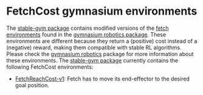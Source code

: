 # FetchCost gymnasium environments

The [stable-gym package](https://github.com/rickstaa/stable-gym) contains modified versions of the [fetch environments](https://robotics.farama.org/envs/fetch/) found in the [gymnasium robotics package](https://robotics.farama.org). These environments are different because they return a (positive) cost instead of a (negative) reward, making them compatible with stable RL algorithms. Please check the [gymnasium robotics](https://robotics.farama.org/env/fetch) package for more information about these environments. The [stable-gym package](https://github.com/rickstaa/stable-gym) currently contains the following FetchCost environments:

* [FetchReachCost-v1](https://github.com/rickstaa/stable-gym/stable_gym/envs/robotics/fetch/fetch_reach_cost/README.md): Fetch has to move its end-effector to the desired goal position.

